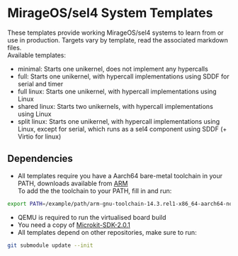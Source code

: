 # MirageOS/sel4 System Templates
These templates provide working MirageOS/sel4 systems to learn from or use in production.
Targets vary by template, read the associated markdown files.
<br>
Available templates:
- minimal: Starts one unikernel, does not implement any hypercalls
- full: Starts one unikernel, with hypercall implementations using SDDF for serial and timer
- full linux: Starts one unikernel, with hypercall implementations using Linux
- shared linux:  Starts two unikernels, with hypercall implementations using Linux
- split linux:  Starts one unikernel, with hypercall implementations using Linux, except for serial, which runs as a sel4 component using SDDF (+ Virtio for linux)

## Dependencies
- All templates require you have a Aarch64 bare-metal toolchain in your PATH, downloads available from [ARM](https://developer.arm.com/downloads/-/arm-gnu-toolchain-downloads)
<br>To add the the toolchain to your PATH, fill in and run:
```bash
export PATH=/example/path/arm-gnu-toolchain-14.3.rel1-x86_64-aarch64-none-elf/bin:$PATH
```
- QEMU is required to run the virtualised board build
- You need a copy of [Microkit-SDK-2.0.1](https://docs.sel4.systems/releases/microkit.html)
- All templates depend on other repositories, make sure to run:
```bash
git submodule update --init
```

